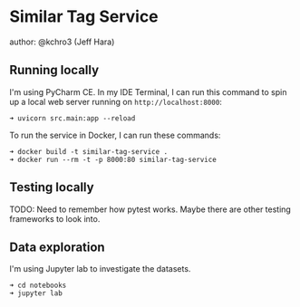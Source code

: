 # Similar Tag Service

author: @kchro3 (Jeff Hara)

## Running locally

I'm using PyCharm CE. In my IDE Terminal, I can run this command to spin up a local web server running 
on `http://localhost:8000`:

```commandline
➜ uvicorn src.main:app --reload    
```

To run the service in Docker, I can run these commands:

```commandline
➜ docker build -t similar-tag-service .
➜ docker run --rm -t -p 8000:80 similar-tag-service
```

## Testing locally

TODO: Need to remember how pytest works. Maybe there are other testing frameworks to look into.

## Data exploration

I'm using Jupyter lab to investigate the datasets.

```commandline
➜ cd notebooks
➜ jupyter lab
```
